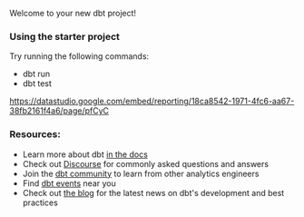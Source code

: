 Welcome to your new dbt project!

### Using the starter project

Try running the following commands:
- dbt run
- dbt test


https://datastudio.google.com/embed/reporting/18ca8542-1971-4fc6-aa67-38fb2161f4a6/page/pfCyC
<!-- <iframe width="600" height="450" src="https://datastudio.google.com/embed/reporting/18ca8542-1971-4fc6-aa67-38fb2161f4a6/page/pfCyC" frameborder="0" style="border:0" allowfullscreen></iframe> -->


### Resources:
- Learn more about dbt [in the docs](https://docs.getdbt.com/docs/introduction)
- Check out [Discourse](https://discourse.getdbt.com/) for commonly asked questions and answers
- Join the [dbt community](http://community.getbdt.com/) to learn from other analytics engineers
- Find [dbt events](https://events.getdbt.com) near you
- Check out [the blog](https://blog.getdbt.com/) for the latest news on dbt's development and best practices
